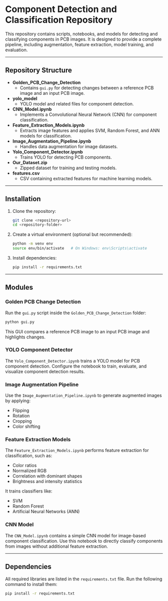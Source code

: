 # Component Detection and Classification Repository

This repository contains scripts, notebooks, and models for detecting and classifying components in PCB images. It is designed to provide a complete pipeline, including augmentation, feature extraction, model training, and evaluation.

---

## Repository Structure

- **Golden_PCB_Change_Detection**  
  - Contains `gui.py` for detecting changes between a reference PCB image and an input PCB image.
- **yolo_model**  
  - YOLO model and related files for component detection.
- **CNN_Model.ipynb**  
  - Implements a Convolutional Neural Network (CNN) for component classification.
- **Feature_Extraction_Models.ipynb**  
  - Extracts image features and applies SVM, Random Forest, and ANN models for classification.
- **Image_Augmentation_Pipeline.ipynb**  
  - Handles data augmentation for image datasets.
- **Yolo_Component_Detector.ipynb**  
  - Trains YOLO for detecting PCB components.
- **Our_Dataset.zip**  
  - Zipped dataset for training and testing models.
- **features.csv**  
  - CSV containing extracted features for machine learning models.

---

## Installation

1. Clone the repository:
   ```bash
   git clone <repository-url>
   cd <repository-folder>
   ```
2. Create a virtual environment (optional but recommended):
   ```bash
   python -m venv env
   source env/bin/activate   # On Windows: env\Scripts\activate
   ```
3. Install dependencies:
   ```bash
   pip install -r requirements.txt
   ```

---

## Modules

### Golden PCB Change Detection
Run the `gui.py` script inside the `Golden_PCB_Change_Detection` folder:

```bash
python gui.py
```

This GUI compares a reference PCB image to an input PCB image and highlights changes.

### YOLO Component Detector
The `Yolo_Component_Detector.ipynb` trains a YOLO model for PCB component detection. Configure the notebook to train, evaluate, and visualize component detection results.

### Image Augmentation Pipeline
Use the `Image_Augmentation_Pipeline.ipynb` to generate augmented images by applying:

- Flipping
- Rotation
- Cropping
- Color shifting

### Feature Extraction Models
The `Feature_Extraction_Models.ipynb` performs feature extraction for classification, such as:

- Color ratios
- Normalized RGB
- Correlation with dominant shapes
- Brightness and intensity statistics

It trains classifiers like:

- SVM
- Random Forest
- Artificial Neural Networks (ANN)

### CNN Model
The `CNN_Model.ipynb` contains a simple CNN model for image-based component classification. Use this notebook to directly classify components from images without additional feature extraction.

---

## Dependencies

All required libraries are listed in the `requirements.txt` file. Run the following command to install them:

```bash
pip install -r requirements.txt
```
